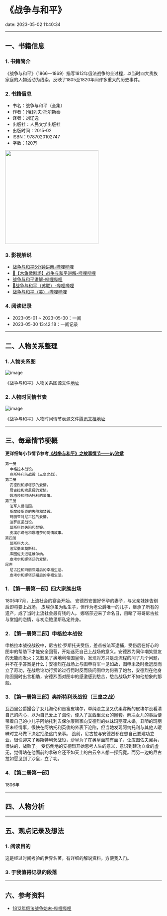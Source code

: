 # 《战争与和平》
date: 2023-05-02 11:40:34

---

## 一、书籍信息

### 1. 书籍简介

《战争与和平》（1866—1869）描写1812年俄法战争的全过程，以当时四大贵族家庭的人物活动为线索，反映了1805至1820年间许多重大的历史事件。

### 2. 书籍信息

- 书名：战争与和平（全集）
- 作者：[俄]列夫·托尔斯泰
- 译者：刘辽逸
- 出版社：人民文学出版社
- 出版时间：2015-02
- ISBN：9787020102747
- 字数：120万

<img height="300" src="https://s1.ax1x.com/2023/05/02/p9GBAcd.png"/>

### 3. 影视解说

- [战争与和平5分钟讲解-哔哩哔哩](https://www.bilibili.com/video/BV1hW411P7cW)
- [🧡【木鱼微剧场】战争与和平讲解-哔哩哔哩](https://www.bilibili.com/video/BV1PW411B7FA)
- [战争与和平讲解-哔哩哔哩](https://www.bilibili.com/video/BV11T411t7cu)
- [🧡战争与和平（苏联）-哔哩哔哩](https://www.bilibili.com/bangumi/play/ep374414)
- [战争与和平（美）-哔哩哔哩](https://www.bilibili.com/bangumi/play/ep269457)


### 4. 阅读记录

- 2023-05-01 ~ 2023-05-30：一阅
- 2023-05-30 13:42:18：一阅记录

---

## 二、人物关系整理

### 1. 人物关系图

![image](https://s1.ax1x.com/2023/04/13/ppvRHoj.png)

《战争与和平》人物关系图源文件[地址](https://boardmix.cn/app/share/CAE.COSm0AwgASoQGx5Yaq7JpLJxZ-L5OGiEBTAGQAE/7ejlcw)


### 2. 人物时间情节表

![image](https://s1.ax1x.com/2023/04/13/ppvRHoj.png)

《战争与和平》人物时间情节表源文件[腾讯文档地址](https://docs.qq.com/sheet/DRW9qZHlhdmdkSkdu)

---

## 三、每章情节梗概

**更详细每小节情节参考[《战争与和平》之故事情节——by池斌](https://zhuanlan.zhihu.com/p/37511606)**

```
第一册
  申格拉本战役。
  奥斯特利茨战役（三皇之战）。
第二册
  安德烈和娜塔莎的爱情。
  尼古拉和索尼娅的爱情。
  娜塔莎和阿纳托利的爱情。
第三册
  法军入侵俄国。
  斯摩棱斯克的失陷和焚毁。
  玛丽亚对尼古拉的爱情。
  波罗底诺战役。
  莫斯科的失陷和焚毁。
  皮埃尔讲他和娜塔莎的爱情故事。
第四册
  莫斯科大火。
  法军撤出莫斯科。
  库图佐夫进驻维尔纳。
  皮埃尔和娜塔莎的爱情。
尾声
  尼古拉和玛丽亚婚后的幸福生活。
  皮埃尔和娜塔莎婚后的幸福生活。
```

### 1. 【第一册第一部】四大家族出场

1805年7月，上流社会的宴会开始。
安德烈安置好怀孕的妻子，与父亲妹妹告别后即将要上战场。
皮埃尔虽为私生子，但作为老公爵唯一的儿子，继承了所有的遗产，成了当时上流社会最有钱的人。
娜塔莎迎来了命名日，目睹了哥哥尼古拉与堂姐的恋情，与初恋鲍里斯私定终身。
### 2. 【第一册第二部】申格拉本战役

申格拉本战役战役中，尼古拉·罗斯托夫受伤，差点被法军逮捕，受伤后在好心的图申的帮助下才能安全回营，开始迷茫自己上战场的意义。安德烈为同伴嘲笑盟友的无能而发火；又觐见了奥地利帝国皇帝，发现对方只是走流程的问了几个问题，并不在乎答案是什么；安德烈在战场上与图申将军一见如故，图申未及时撤退反而立了奇功，在战后论功行赏论过行罚时反而质问图申为何丢了炮台，安德烈在他身陷囹圄时出言相助，安德烈面对图申的感激感到愁苦，愁苦战场并不如他想象的那般。

### 3. 【第一册第三部】奥斯特利茨战役（三皇之战）

瓦西里公爵撮合了女儿海伦和首富皮埃尔，单纯没主见又优柔寡断的皮埃尔没看清自己的内心，以为自己爱上了海伦，便入了瓦西里父女的圈套。解决女儿的事后便带着自己的小儿子阿纳托利去保尔康斯家向安德烈的妹妹玛丽亚未婚，丑陋的玛丽亚未经情事，很快在阿纳托利英俊的外表下沦陷，但当她发现阿纳托利与其他人暧昧时立马做下决定拒绝这门亲事。
战前，尼古拉与安德烈都在想自己要建功立业，很快迎来了奥斯特利茨战役，沙皇为了在奥皇面前有面子，让库图佐夫阅兵，很快的，战败了。
受伤倒地的安德烈开始思考人生的意义，意识到建功立业的虚无，觉得站在他面前的拿破仑还不如天上的白云令人想一探究竟。而另一边的尼古拉如愿见到了沙皇，立了功。

### 4. 【第二册第一部】

1806年

---

## 四、人物分析

---

## 五、观点记录及想法

### 1. 阅读目的

这是经过时间考验的世界名著，有详细的解说资料，方便我入门。

### 3. 于我值得记录的段落

---

## 六、参考资料

- [1812年俄法战争始末-哔哩哔哩](https://www.bilibili.com/video/BV13Z4y1P7dH)